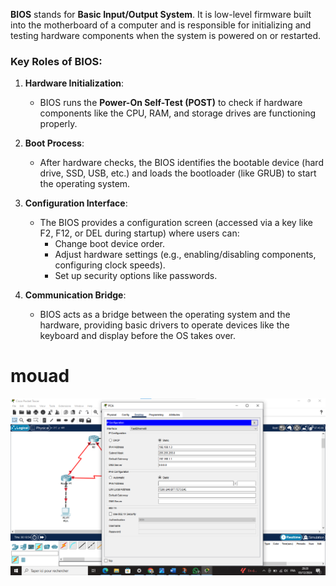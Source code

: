 
**BIOS** stands for **Basic Input/Output System**. It is low-level firmware built into the motherboard of a computer and is responsible for initializing and testing hardware components when the system is powered on or restarted.

### Key Roles of BIOS:

1. **Hardware Initialization**:
    
    - BIOS runs the **Power-On Self-Test (POST)** to check if hardware components like the CPU, RAM, and storage drives are functioning properly.
2. **Boot Process**:
    
    - After hardware checks, the BIOS identifies the bootable device (hard drive, SSD, USB, etc.) and loads the bootloader (like GRUB) to start the operating system.
3. **Configuration Interface**:
    
    - The BIOS provides a configuration screen (accessed via a key like F2, F12, or DEL during startup) where users can:
        - Change boot device order.
        - Adjust hardware settings (e.g., enabling/disabling components, configuring clock speeds).
        - Set up security options like passwords.
4. **Communication Bridge**:
    
    - BIOS acts as a bridge between the operating system and the hardware, providing basic drivers to operate devices like the keyboard and display before the OS takes over.
# mouad
![Alt text](2.png)